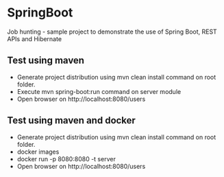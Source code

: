 # SpringBoot
Job hunting - sample project to demonstrate the use of Spring Boot, REST APIs and Hibernate

## Test using maven
* Generate project distribution using mvn clean install command on root folder.
* Execute mvn spring-boot:run command on server module
* Open browser on http://localhost:8080/users

## Test using maven and docker
* Generate project distribution using mvn clean install command on root folder.
* docker images
* docker run -p 8080:8080 -t server
* Open browser on http://localhost:8080/users
